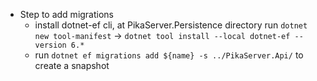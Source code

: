 - Step to add migrations
	- install dotnet-ef cli, at PikaServer.Persistence directory run `dotnet new tool-manifest` -> `dotnet tool install --local dotnet-ef --version 6.*`
	- run `dotnet ef migrations add ${name} -s ../PikaServer.Api/` to create a snapshot